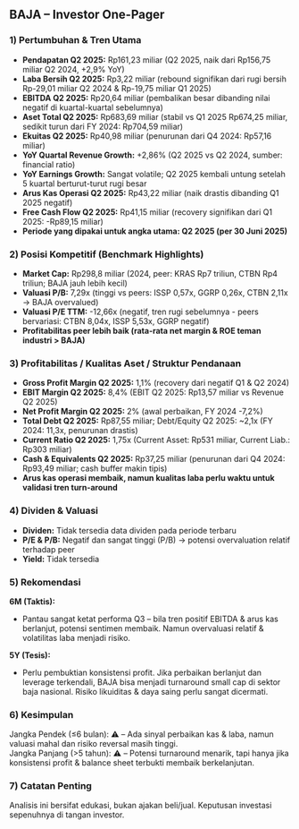## BAJA – Investor One-Pager

### 1) Pertumbuhan & Tren Utama
- **Pendapatan Q2 2025:** Rp161,23 miliar (Q2 2025, naik dari Rp156,75 miliar Q2 2024, +2,9% YoY)
- **Laba Bersih Q2 2025:** Rp3,22 miliar (rebound signifikan dari rugi bersih Rp-29,01 miliar Q2 2024 & Rp-19,75 miliar Q1 2025)
- **EBITDA Q2 2025:** Rp20,64 miliar (pembalikan besar dibanding nilai negatif di kuartal-kuartal sebelumnya)
- **Aset Total Q2 2025:** Rp683,69 miliar (stabil vs Q1 2025 Rp674,25 miliar, sedikit turun dari FY 2024: Rp704,59 miliar)
- **Ekuitas Q2 2025:** Rp40,98 miliar (penurunan dari Q4 2024: Rp57,16 miliar)
- **YoY Quartal Revenue Growth:** +2,86% (Q2 2025 vs Q2 2024, sumber: financial ratio)
- **YoY Earnings Growth:** Sangat volatile; Q2 2025 kembali untung setelah 5 kuartal berturut-turut rugi besar
- **Arus Kas Operasi Q2 2025:** Rp43,22 miliar (naik drastis dibanding Q1 2025 negatif)
- **Free Cash Flow Q2 2025:** Rp41,15 miliar (recovery signifikan dari Q1 2025: -Rp89,15 miliar)
- **Periode yang dipakai untuk angka utama: Q2 2025 (per 30 Juni 2025)**

### 2) Posisi Kompetitif (Benchmark Highlights)
- **Market Cap:** Rp298,8 miliar (2024, peer: KRAS Rp7 triliun, CTBN Rp4 triliun; BAJA jauh lebih kecil)
- **Valuasi P/B:** 7,29x (tinggi vs peers: ISSP 0,57x, GGRP 0,26x, CTBN 2,11x → BAJA overvalued)
- **Valuasi P/E TTM:** -12,66x (negatif, tren rugi sebelumnya - peers bervariasi: CTBN 8,04x, ISSP 5,53x, GGRP negatif)
- **Profitabilitas peer lebih baik (rata-rata net margin & ROE teman industri > BAJA)**

### 3) Profitabilitas / Kualitas Aset / Struktur Pendanaan
- **Gross Profit Margin Q2 2025:** 1,1% (recovery dari negatif Q1 & Q2 2024)
- **EBIT Margin Q2 2025:** 8,4% (EBIT Q2 2025: Rp13,57 miliar vs Revenue Q2 2025)
- **Net Profit Margin Q2 2025:** 2% (awal perbaikan, FY 2024 -7,2%)
- **Total Debt Q2 2025:** Rp87,55 miliar; Debt/Equity Q2 2025: ~2,1x (FY 2024: 11,3x, penurunan drastis)
- **Current Ratio Q2 2025:** 1,75x (Current Asset: Rp531 miliar, Current Liab.: Rp303 miliar)
- **Cash & Equivalents Q2 2025:** Rp37,25 miliar (penurunan dari Q4 2024: Rp93,49 miliar; cash buffer makin tipis)
- **Arus kas operasi membaik, namun kualitas laba perlu waktu untuk validasi tren turn-around**

### 4) Dividen & Valuasi
- **Dividen:** Tidak tersedia data dividen pada periode terbaru
- **P/E & P/B:** Negatif dan sangat tinggi (P/B) → potensi overvaluation relatif terhadap peer
- **Yield:** Tidak tersedia

### 5) Rekomendasi
**6M (Taktis):**  
- Pantau sangat ketat performa Q3 – bila tren positif EBITDA & arus kas berlanjut, potensi sentimen membaik. Namun overvaluasi relatif & volatilitas laba menjadi risiko.

**5Y (Tesis):**  
- Perlu pembuktian konsistensi profit. Jika perbaikan berlanjut dan leverage terkendali, BAJA bisa menjadi turnaround small cap di sektor baja nasional. Risiko likuiditas & daya saing perlu sangat dicermati.

### 6) Kesimpulan
Jangka Pendek (≤6 bulan): ⚠️ – Ada sinyal perbaikan kas & laba, namun valuasi mahal dan risiko reversal masih tinggi.  
Jangka Panjang (>5 tahun): ⚠️ – Potensi turnaround menarik, tapi hanya jika konsistensi profit & balance sheet terbukti membaik berkelanjutan.

### 7) Catatan Penting
Analisis ini bersifat edukasi, bukan ajakan beli/jual. Keputusan investasi sepenuhnya di tangan investor.